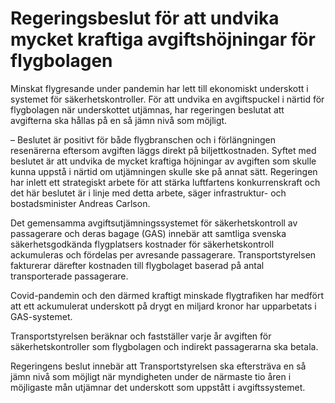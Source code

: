 # Regeringsbeslut för att undvika mycket kraftiga avgiftshöjningar för flygbolagen

Minskat flygresande under pandemin har lett till ekonomiskt underskott i systemet för säkerhetskontroller. För att undvika en avgiftspuckel i närtid för flygbolagen när underskottet utjämnas, har regeringen beslutat att avgifterna ska hållas på en så jämn nivå som möjligt.

– Beslutet är positivt för både flygbranschen och i förlängningen resenärerna eftersom avgiften läggs direkt på biljettkostnaden. Syftet med beslutet är att undvika de mycket kraftiga höjningar av avgiften som skulle kunna uppstå i närtid om utjämningen skulle ske på annat sätt. Regeringen har inlett ett strategiskt arbete för att stärka luftfartens konkurrenskraft och det här beslutet är i linje med detta arbete, säger infrastruktur- och bostadsminister Andreas Carlson.

Det gemensamma avgiftsutjämningssystemet för säkerhetskontroll av passagerare och deras bagage (GAS) innebär att samtliga svenska säkerhetsgodkända flygplatsers kostnader för säkerhetskontroll ackumuleras och fördelas per avresande passagerare. Transportstyrelsen fakturerar därefter kostnaden till flygbolaget baserad på antal transporterade passagerare.

Covid-pandemin och den därmed kraftigt minskade flygtrafiken har medfört att ett ackumulerat underskott på drygt en miljard kronor har upparbetats i GAS-systemet.

Transportstyrelsen beräknar och fastställer varje år avgiften för säkerhetskontroller som flygbolagen och indirekt passagerarna ska betala.

Regeringens beslut innebär att Transportstyrelsen ska eftersträva en så jämn nivå som möjligt när myndigheten under de närmaste tio åren i möjligaste mån utjämnar det underskott som uppstått i avgiftssystemet.
